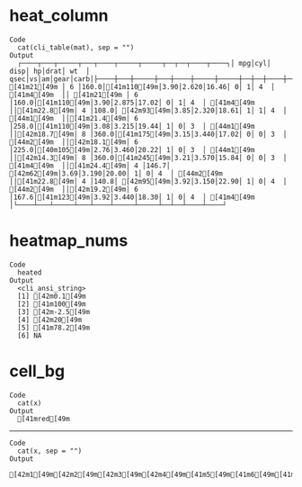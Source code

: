 # heat_column

    Code
      cat(cli_table(mat), sep = "")
    Output
      ┌────┬───┬─────┬───┬────┬─────┬─────┬──┬──┬────┬────┐│ mpg│cyl│ disp│ hp│drat│ wt  │ qsec│vs│am│gear│carb│├────┼───┼─────┼───┼────┼─────┼─────┼──┼──┼────┼────┤│ [41m21[49m │ 6 │160.0│[41m110[49m│3.90│2.620│16.46│ 0│ 1│ 4  │ [41m4[49m  ││ [41m21[49m │ 6 │160.0│[41m110[49m│3.90│2.875│17.02│ 0│ 1│ 4  │ [41m4[49m  ││[41m22.8[49m│ 4 │108.0│ [42m93[49m│3.85│2.320│18.61│ 1│ 1│ 4  │ [44m1[49m  ││[41m21.4[49m│ 6 │258.0│[41m110[49m│3.08│3.215│19.44│ 1│ 0│ 3  │ [44m1[49m  ││[42m18.7[49m│ 8 │360.0│[41m175[49m│3.15│3.440│17.02│ 0│ 0│ 3  │ [44m2[49m  ││[42m18.1[49m│ 6 │225.0│[40m105[49m│2.76│3.460│20.22│ 1│ 0│ 3  │ [44m1[49m  ││[42m14.3[49m│ 8 │360.0│[41m245[49m│3.21│3.570│15.84│ 0│ 0│ 3  │ [41m4[49m  ││[41m24.4[49m│ 4 │146.7│ [42m62[49m│3.69│3.190│20.00│ 1│ 0│ 4  │ [44m2[49m  ││[41m22.8[49m│ 4 │140.8│ [42m95[49m│3.92│3.150│22.90│ 1│ 0│ 4  │ [44m2[49m  ││[42m19.2[49m│ 6 │167.6│[41m123[49m│3.92│3.440│18.30│ 1│ 0│ 4  │ [41m4[49m  │└────┴───┴─────┴───┴────┴─────┴─────┴──┴──┴────┴────┘

# heatmap_nums

    Code
      heated
    Output
      <cli_ansi_string>
      [1] [42m0.1[49m 
      [2] [41m100[49m 
      [3] [42m-2.5[49m
      [4] [42m20[49m  
      [5] [41m78.2[49m
      [6] NA                  

# cell_bg

    Code
      cat(x)
    Output
      [41mred[49m

---

    Code
      cat(x, sep = "")
    Output
      [42m1[49m[42m2[49m[42m3[49m[42m4[49m[41m5[49m[41m6[49m[41m7[49m[41m8[49m

